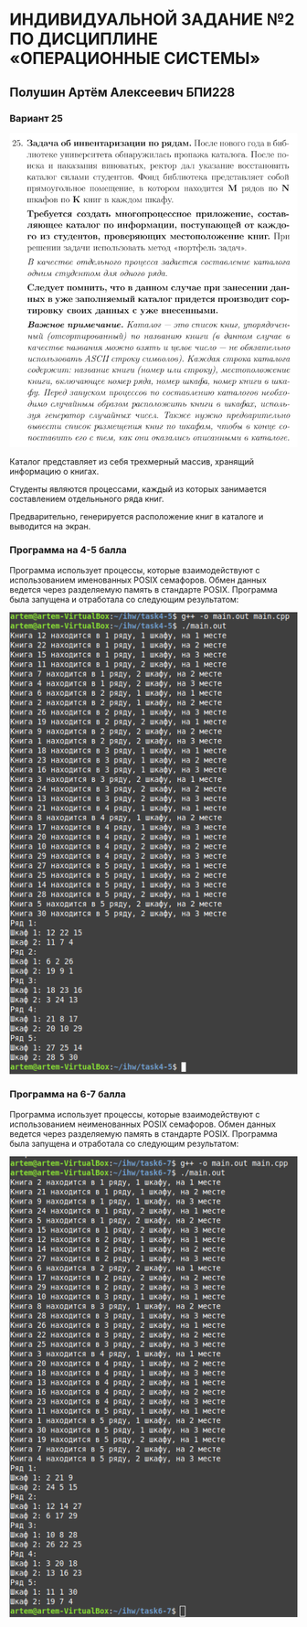 # ИНДИВИДУАЛЬНОЙ ЗАДАНИЕ №2 ПО ДИСЦИПЛИНЕ «ОПЕРАЦИОННЫЕ СИСТЕМЫ»
## Полушин Артём Алексеевич БПИ228 
### Вариант 25
![](https://github.com/ArtemPolushin/ihw2/blob/main/25.png)

Каталог представляет из себя трехмерный массив, хранящий информацию о книгах.

Студенты являются процессами, каждый из которых занимается составлением отдельньного ряда книг.

Предварительно, генерируется расположение книг в каталоге и выводится на экран.

### Программа на 4-5 балла
Программа использует процессы, которые взаимодействуют с использованием именованных POSIX семафоров.
Обмен данных ведется через разделяемую память в стандарте POSIX.
Программа была запущена и отработала со следующим результатом:


![](https://github.com/ArtemPolushin/ihw2/blob/main/task4-5.png)
### Программа на 6-7 балла
Программа использует процессы, которые взаимодействуют с использованием неименованных POSIX семафоров.
Обмен данных ведется через разделяемую память в стандарте POSIX.
Программа была запущена и отработала со следующим результатом:


![](https://github.com/ArtemPolushin/ihw2/blob/main/task6-7.png)

